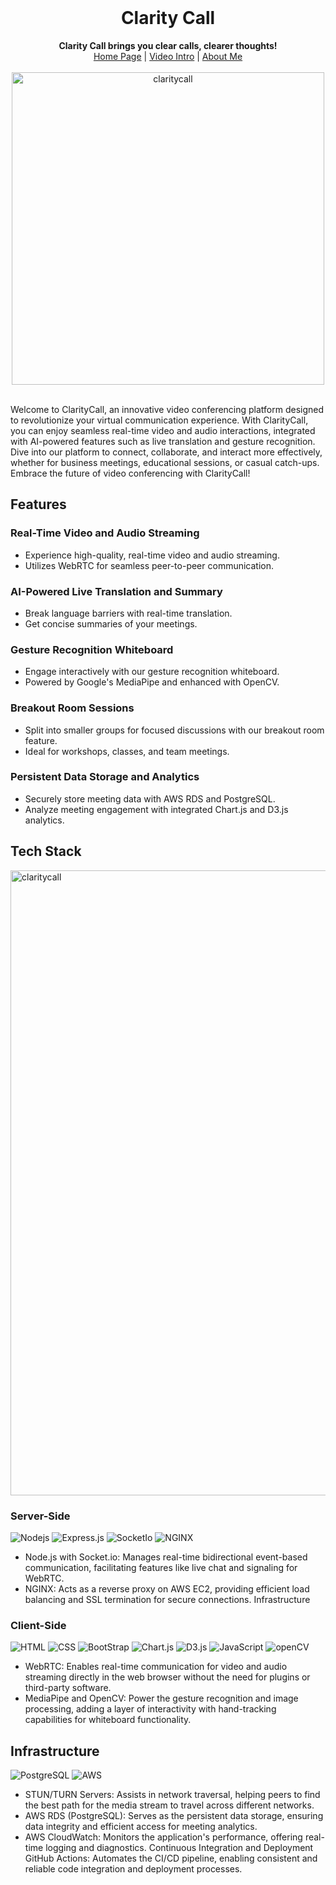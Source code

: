 <div align="center">
  <br>
  <h1>Clarity Call</h1>
  <strong>Clarity Call brings you clear calls, clearer thoughts!</strong>
  <div align="center">
    <a href="https://claritycall.co">Home Page</a> |
    <a href="https://drive.google.com/file/d/12S1HUQklEy1wEmxjqk44huwuMb71qP8Z/view?usp=sharing">Video Intro</a> |
    <a href="https://www.linkedin.com/in/li-jia-teng-2561221a3/">About Me</a>
    <br>
    <br>
    <img width="500" alt="claritycall" src="https://github.com/LJT-512/ClarityCall/assets/86831309/a18bbc1c-fe17-4f7e-a544-e43e9968ec6e">
</div>
</div>
<br>

Welcome to ClarityCall, an innovative video conferencing platform designed to revolutionize your virtual communication experience. With ClarityCall, you can enjoy seamless real-time video and audio interactions, integrated with AI-powered features such as live translation and gesture recognition. Dive into our platform to connect, collaborate, and interact more effectively, whether for business meetings, educational sessions, or casual catch-ups. Embrace the future of video conferencing with ClarityCall!

## Features

### Real-Time Video and Audio Streaming

- Experience high-quality, real-time video and audio streaming.
- Utilizes WebRTC for seamless peer-to-peer communication.

### AI-Powered Live Translation and Summary

- Break language barriers with real-time translation.
- Get concise summaries of your meetings.

### Gesture Recognition Whiteboard

- Engage interactively with our gesture recognition whiteboard.
- Powered by Google's MediaPipe and enhanced with OpenCV.

### Breakout Room Sessions

- Split into smaller groups for focused discussions with our breakout room feature.
- Ideal for workshops, classes, and team meetings.

### Persistent Data Storage and Analytics

- Securely store meeting data with AWS RDS and PostgreSQL.
- Analyze meeting engagement with integrated Chart.js and D3.js analytics.

## Tech Stack

 <img width="1000" alt="claritycall" src="https://github.com/LJT-512/ClarityCall/assets/86831309/2df3eeef-afd7-43fc-8ee6-215e1ddd3324">
 
### Server-Side
![Nodejs](https://img.shields.io/badge/Node.js-343434?style=for-the-badge&logo=node.js&logoColor=3C873A)
![Express.js](https://img.shields.io/badge/Express.js-343434?style=for-the-badge&logo=express)
![SocketIo](https://img.shields.io/badge/Socket.io-343434?&style=for-the-badge&logo=Socket.io)
![NGINX](https://img.shields.io/badge/Nginx-009639?style=for-the-badge&logo=nginx&logoColor=white)
- Node.js with Socket.io: Manages real-time bidirectional event-based communication, facilitating features like live chat and signaling for WebRTC.
- NGINX: Acts as a reverse proxy on AWS EC2, providing efficient load balancing and SSL termination for secure connections.
Infrastructure

### Client-Side

![HTML](https://img.shields.io/badge/HTML5-E34F26?style=for-the-badge&logo=html5&logoColor=white)
![CSS](https://img.shields.io/badge/CSS3-1572B6?style=for-the-badge&logo=css3&logoColor=white)
![BootStrap](https://img.shields.io/badge/Bootstrap-563D7C?style=for-the-badge&logo=bootstrap&logoColor=white)
![Chart.js](https://img.shields.io/badge/Chart%20js-FF6384?style=for-the-badge&logo=chartdotjs&logoColor=white)
![D3.js](https://img.shields.io/badge/d3%20js-F9A03C?style=for-the-badge&logo=d3.js&logoColor=white)
![JavaScript](https://img.shields.io/badge/JavaScript-323330?style=for-the-badge&logo=javascript&logoColor=F7DF1E)
![openCV](https://img.shields.io/badge/OpenCV-27338e?style=for-the-badge&logo=OpenCV&logoColor=white)

- WebRTC: Enables real-time communication for video and audio streaming directly in the web browser without the need for plugins or third-party software.
- MediaPipe and OpenCV: Power the gesture recognition and image processing, adding a layer of interactivity with hand-tracking capabilities for whiteboard functionality.

## Infrastructure

![PostgreSQL](https://img.shields.io/badge/PostgreSQL-316192?style=for-the-badge&logo=postgresql&logoColor=white)
![AWS](https://img.shields.io/badge/Amazon_AWS-FF9900?style=for-the-badge&logo=amazonaws&logoColor=white)

- STUN/TURN Servers: Assists in network traversal, helping peers to find the best path for the media stream to travel across different networks.
- AWS RDS (PostgreSQL): Serves as the persistent data storage, ensuring data integrity and efficient access for meeting analytics.
- AWS CloudWatch: Monitors the application's performance, offering real-time logging and diagnostics.
  Continuous Integration and Deployment
  GitHub Actions: Automates the CI/CD pipeline, enabling consistent and reliable code integration and deployment processes.
